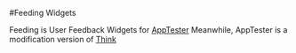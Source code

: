 #Feeding Widgets

Feeding is User Feedback Widgets for [AppTester](https://github.com/krisanalfa/think)
Meanwhile, AppTester is a modification version of [Think](https://github.com/reekoheek/think)
